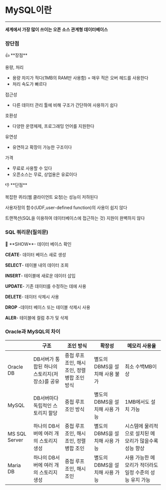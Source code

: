 # MySQL이란

---

**세계에서 가장 많이 쓰이는 오픈 소스 관계형 데이터베이스**

### 장단점

<aside>
👍 **장점**

용량, 처리

- 용량 차지가 적다(1MB의 RAM만 사용함) = 매우 적은 오버 헤드를 사용한다
- 처리 속도가 빠르다

접근성

- 다른 데이터 관리 툴에 비해 구조가 간단하여 사용하기 쉽다

호환성

- 다양한 운영체제, 프로그래밍 언어를 지원한다

유연성

- 유연하고 확장이 가능한 구조이다

가격

- 무료로 사용할 수 있다
- 오픈소스는 무료, 상업용은 유료이다
</aside>

<aside>
👎 **단점**

복잡한 퀴리(웹 클라이언트 요청)는 성능이 저하된다

사용자정의 함수(UDF,user-defined function)의 사용이 쉽지 않다

트랜잭션(SQL을 이용하여 데이터베이스에 접근하는 것) 지원이 완벽하지 않다

</aside>

### SQL 쿼리문(질의문)

<aside>
💬 **SHOW**- 데이터 베이스 확인

**CEATE**- 데이터 베이스 새로 생성

**SELECT**- 테이블 내의 데이터 조회

**INSERT**- 테이블에 새로운 데이터 삽입

**UPDATE**- 기존 데이터를 수정하는 데에 사용

**DELETE**- 데이터 삭제시 사용

**DROP** -데이터 베이스 또는 테이블 삭제시 사용

**ALER**- 테이블에 컬럼 추가 및 삭제

</aside>

### Oracle과 MySQL의 차이

|  | 구조 | 조인 방식 | 확장성 | 메모리 사용율 |
| --- | --- | --- | --- | --- |
| Oracle DB | DB서버가 통합된 하나의 스토리지(저장소)를 공유 | 중첩 루프 조인, 해시 조인, 정렬 병합 조인 방식  | 별도의 DBMS을 설치해 사용 불가 | 최소 수백MB이상 |
| MySQL | DB서버마다 독립적인 스토리지 할당 | 중첩 루프 조인 방식 | 별도의 DBMS을 설치해 사용 가능 | 1MB에서도 설치 가능 |
| MS SQL Server | 하나의 DB서버에 여러 개의 스토리지 생성 |  중첩 루프 조인, 해시 조인, 정렬 병합 조인 | 별도의 DBMS을 설치해 사용 가능 | 시스템에 물리적으로 설치된 메모리가 많을수록 성능 향상 |
| Maria DB | 하나의 DB서버에 여러 개의 스토리지 생성 | 중첩 루프 조인, 해시 조인 | 별도의 DBMS을 설치해 사용 가능 | 사용 가능한 메모리가 적더라도 일정 수준의 성능 유지 가능 |
